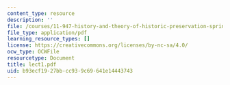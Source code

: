 ```yaml
---
content_type: resource
description: ''
file: /courses/11-947-history-and-theory-of-historic-preservation-spring-2007/b93ecf1927bbcc939c69641e14443743_lect1.pdf
file_type: application/pdf
learning_resource_types: []
license: https://creativecommons.org/licenses/by-nc-sa/4.0/
ocw_type: OCWFile
resourcetype: Document
title: lect1.pdf
uid: b93ecf19-27bb-cc93-9c69-641e14443743
---
```

